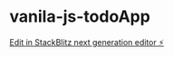# vanila-js-todoApp

[Edit in StackBlitz next generation editor ⚡️](https://stackblitz.com/~/github.com/tomy-frontend/vanila-js-todoApp)